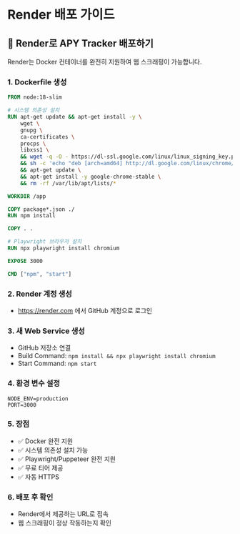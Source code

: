 # Render 배포 가이드

## 🚀 Render로 APY Tracker 배포하기

Render는 Docker 컨테이너를 완전히 지원하여 웹 스크래핑이 가능합니다.

### 1. Dockerfile 생성
```dockerfile
FROM node:18-slim

# 시스템 의존성 설치
RUN apt-get update && apt-get install -y \
    wget \
    gnupg \
    ca-certificates \
    procps \
    libxss1 \
    && wget -q -O - https://dl-ssl.google.com/linux/linux_signing_key.pub | apt-key add - \
    && sh -c 'echo "deb [arch=amd64] http://dl.google.com/linux/chrome/deb/ stable main" >> /etc/apt/sources.list.d/google.list' \
    && apt-get update \
    && apt-get install -y google-chrome-stable \
    && rm -rf /var/lib/apt/lists/*

WORKDIR /app

COPY package*.json ./
RUN npm install

COPY . .

# Playwright 브라우저 설치
RUN npx playwright install chromium

EXPOSE 3000

CMD ["npm", "start"]
```

### 2. Render 계정 생성
- https://render.com 에서 GitHub 계정으로 로그인

### 3. 새 Web Service 생성
- GitHub 저장소 연결
- Build Command: `npm install && npx playwright install chromium`
- Start Command: `npm start`

### 4. 환경 변수 설정
```
NODE_ENV=production
PORT=3000
```

### 5. 장점
- ✅ Docker 완전 지원
- ✅ 시스템 의존성 설치 가능
- ✅ Playwright/Puppeteer 완전 지원
- ✅ 무료 티어 제공
- ✅ 자동 HTTPS

### 6. 배포 후 확인
- Render에서 제공하는 URL로 접속
- 웹 스크래핑이 정상 작동하는지 확인 